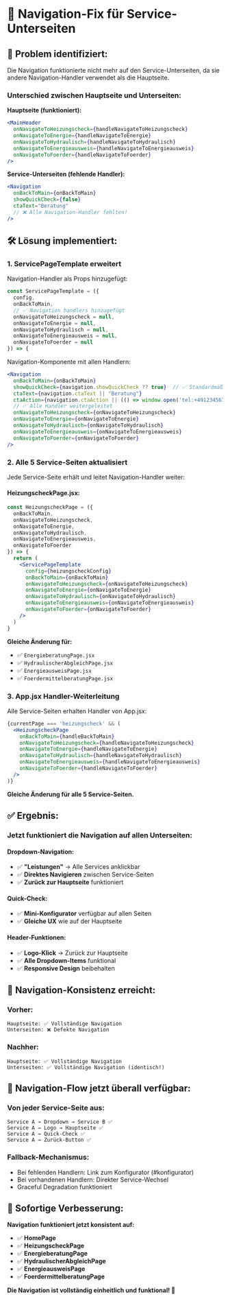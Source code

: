# 🔄 Navigation-Fix für Service-Unterseiten

## 🚨 **Problem identifiziert:**

Die Navigation funktionierte nicht mehr auf den Service-Unterseiten, da sie andere Navigation-Handler verwendet als die Hauptseite.

### **Unterschied zwischen Hauptseite und Unterseiten:**

**Hauptseite (funktioniert):**
```jsx
<MainHeader 
  onNavigateToHeizungscheck={handleNavigateToHeizungscheck}
  onNavigateToEnergie={handleNavigateToEnergie}
  onNavigateToHydraulisch={handleNavigateToHydraulisch}
  onNavigateToEnergieausweis={handleNavigateToEnergieausweis}
  onNavigateToFoerder={handleNavigateToFoerder}
/>
```

**Service-Unterseiten (fehlende Handler):**
```jsx
<Navigation 
  onBackToMain={onBackToMain}
  showQuickCheck={false}
  ctaText="Beratung"
  // ❌ Alle Navigation-Handler fehlten!
/>
```

## 🛠️ **Lösung implementiert:**

### **1. ServicePageTemplate erweitert**

Navigation-Handler als Props hinzugefügt:

```jsx
const ServicePageTemplate = ({ 
  config,
  onBackToMain,
  // ✅ Navigation handlers hinzugefügt
  onNavigateToHeizungscheck = null,
  onNavigateToEnergie = null, 
  onNavigateToHydraulisch = null,
  onNavigateToEnergieausweis = null,
  onNavigateToFoerder = null
}) => {
```

Navigation-Komponente mit allen Handlern:

```jsx
<Navigation 
  onBackToMain={onBackToMain}
  showQuickCheck={navigation.showQuickCheck ?? true}  // ✅ Standardmäßig true
  ctaText={navigation.ctaText || "Beratung"}
  ctaAction={navigation.ctaAction || (() => window.open('tel:+49123456789', '_self'))}
  // ✅ Alle Handler weitergeleitet
  onNavigateToHeizungscheck={onNavigateToHeizungscheck}
  onNavigateToEnergie={onNavigateToEnergie}
  onNavigateToHydraulisch={onNavigateToHydraulisch}
  onNavigateToEnergieausweis={onNavigateToEnergieausweis}
  onNavigateToFoerder={onNavigateToFoerder}
/>
```

### **2. Alle 5 Service-Seiten aktualisiert**

Jede Service-Seite erhält und leitet Navigation-Handler weiter:

#### **HeizungscheckPage.jsx:**
```jsx
const HeizungscheckPage = ({ 
  onBackToMain,
  onNavigateToHeizungscheck,
  onNavigateToEnergie,
  onNavigateToHydraulisch,
  onNavigateToEnergieausweis,
  onNavigateToFoerder 
}) => {
  return (
    <ServicePageTemplate 
      config={heizungscheckConfig}
      onBackToMain={onBackToMain}
      onNavigateToHeizungscheck={onNavigateToHeizungscheck}
      onNavigateToEnergie={onNavigateToEnergie}
      onNavigateToHydraulisch={onNavigateToHydraulisch}
      onNavigateToEnergieausweis={onNavigateToEnergieausweis}
      onNavigateToFoerder={onNavigateToFoerder}
    />
  )
}
```

**Gleiche Änderung für:**
- ✅ `EnergieberatungPage.jsx`
- ✅ `HydraulischerAbgleichPage.jsx`
- ✅ `EnergieausweisPage.jsx`
- ✅ `FoerdermittelberatungPage.jsx`

### **3. App.jsx Handler-Weiterleitung**

Alle Service-Seiten erhalten Handler von App.jsx:

```jsx
{currentPage === 'heizungscheck' && (
  <HeizungscheckPage 
    onBackToMain={handleBackToMain}
    onNavigateToHeizungscheck={handleNavigateToHeizungscheck}
    onNavigateToEnergie={handleNavigateToEnergie}
    onNavigateToHydraulisch={handleNavigateToHydraulisch}
    onNavigateToEnergieausweis={handleNavigateToEnergieausweis}
    onNavigateToFoerder={handleNavigateToFoerder}
  />
)}
```

**Gleiche Änderung für alle 5 Service-Seiten.**

## ✅ **Ergebnis:**

### **Jetzt funktioniert die Navigation auf allen Unterseiten:**

#### **Dropdown-Navigation:**
- ✅ **"Leistungen"** → Alle Services anklickbar
- ✅ **Direktes Navigieren** zwischen Service-Seiten
- ✅ **Zurück zur Hauptseite** funktioniert

#### **Quick-Check:**
- ✅ **Mini-Konfigurator** verfügbar auf allen Seiten
- ✅ **Gleiche UX** wie auf der Hauptseite

#### **Header-Funktionen:**
- ✅ **Logo-Klick** → Zurück zur Hauptseite
- ✅ **Alle Dropdown-Items** funktional
- ✅ **Responsive Design** beibehalten

## 🎯 **Navigation-Konsistenz erreicht:**

### **Vorher:**
```
Hauptseite: ✅ Vollständige Navigation
Unterseiten: ❌ Defekte Navigation
```

### **Nachher:**
```
Hauptseite: ✅ Vollständige Navigation
Unterseiten: ✅ Vollständige Navigation (identisch!)
```

## 🔄 **Navigation-Flow jetzt überall verfügbar:**

### **Von jeder Service-Seite aus:**
```
Service A → Dropdown → Service B ✅
Service A → Logo → Hauptseite ✅
Service A → Quick-Check ✅
Service A → Zurück-Button ✅
```

### **Fallback-Mechanismus:**
- Bei fehlenden Handlern: Link zum Konfigurator (#konfigurator)
- Bei vorhandenen Handlern: Direkter Service-Wechsel
- Graceful Degradation funktioniert

## 🚀 **Sofortige Verbesserung:**

**Navigation funktioniert jetzt konsistent auf:**
- ✅ **HomePage** 
- ✅ **HeizungscheckPage**
- ✅ **EnergieberatungPage**
- ✅ **HydraulischerAbgleichPage**
- ✅ **EnergieausweisPage**
- ✅ **FoerdermittelberatungPage**

**Die Navigation ist vollständig einheitlich und funktional! 🎉**